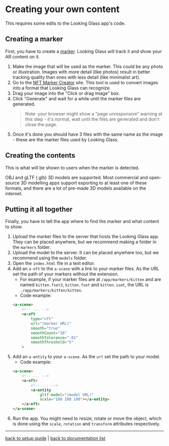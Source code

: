# Creating your own content
This requires some edits to the Looking Glass app's code.

## Creating a marker
First, you have to create a [marker](terminology.md#Marker). Looking Glass will track it and show your AR content on it.

1. Make the image that will be used as the marker. This could be any photo or illustration. Images with more detail (like photos) result in better tracking quality than ones with less detail (like minimalist art).
2. Go to the [NFT Marker Creator](https://carnaux.github.io/NFT-Marker-Creator/) site. This tool is used to convert images into a format that Looking Glass can recognize.
3. Drag your image into the "Click or drag image" box.
4. Click "Generate" and wait for a while until the marker files are generated.
    > Note: your browser might show a "page unresponsive" warning at this step - it's normal, wait until the files are generated and don't close the page.
5. Once it's done you should have 3 files with the same name as the image - these are the marker files used by Looking Glass.

## Creating the contents
This is what will be shown to users when the marker is detected.

OBJ and gLTF (.glb) 3D models are supported. Most commercial and open-source 3D modelling apps support exporting to at least one of these formats, and there are a lot of pre-made 3D models available on the internet.

## Putting it all together
Finally, you have to tell the app where to find the marker and what content to show.

1. Upload the marker files to the server that hosts the Looking Glass app. They can be placed anywhere, but we recommend making a folder in the `markers` folder.
2. Upload the model to the server. It can be placed anywhere too, but we recommend using the `models` folder.
3. Open the `index.html` file in a text editor.
4. Add an `a-nft` to the `a-scene` with a link to your marker files. As the URL set the path of your markers without the extension.
    - For example, if your marker files are at `/app/markers/kitten` and are named `kitten.fset3`, `kitten.fset` and `kitten.iset`, the URL is `./app/markers/kitten/kitten`.
    - Code example:
    ```html
    <a-scene>
        <!-- ... -->
        <a-nft
            type="nft"
            url="(marker URL)"
            smooth="true"
            smoothCount="10"
            smoothTolerance=".01"
            smoothThreshold="5"
        >
    ```
5. Add an `a-entity` to your `a-scene`. As the `url` set the path to your model.
    - Code example:
    ```html
    <a-scene>
        <!-- ... -->
        <a-nft>
            <!-- ... -->
            <a-entity
                gltf-model="(model URL)"
                scale="100 100 100"></a-entity>
        </a-nft>
    </a-scene>
    ```
6. Run the app. You might need to resize, rotate or move the object, which is done using the `scale`, `rotation` and `transform` attributes respectively.

---

[back to setup guide](setup.md) | [back to documentation list](../README.md)